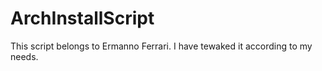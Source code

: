 # ArchInstallScript
This script belongs to Ermanno Ferrari. I have tewaked it according to my needs.
